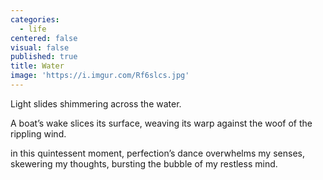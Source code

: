 ```yaml
---
categories:
  - life
centered: false
visual: false
published: true
title: Water
image: 'https://i.imgur.com/Rf6slcs.jpg'
---
```

Light slides shimmering 
across the water. 

A boat’s wake 
slices its surface,
weaving its warp
against the woof 
of the rippling wind.

in this quintessent moment, 
perfection’s dance
overwhelms my senses,
skewering my thoughts, 
bursting the bubble 
of my restless mind.
